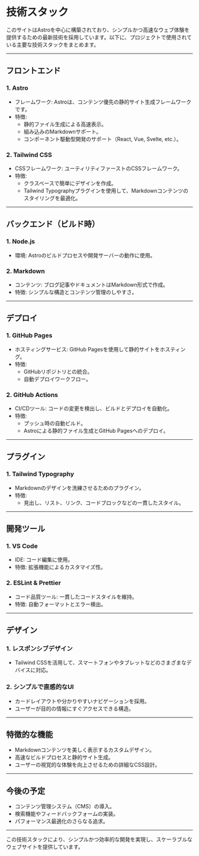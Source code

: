 # 技術スタック

このサイトはAstroを中心に構築されており、シンプルかつ高速なウェブ体験を提供するための最新技術を採用しています。以下に、プロジェクトで使用されている主要な技術スタックをまとめます。

---

## フロントエンド

### 1. **Astro**
- フレームワーク: Astroは、コンテンツ優先の静的サイト生成フレームワークです。
- 特徴:
  - 静的ファイル生成による高速表示。
  - 組み込みのMarkdownサポート。
  - コンポーネント駆動型開発のサポート（React, Vue, Svelte, etc.）。

### 2. **Tailwind CSS**
- CSSフレームワーク: ユーティリティファーストのCSSフレームワーク。
- 特徴:
  - クラスベースで簡単にデザインを作成。
  - Tailwind Typographyプラグインを使用して、Markdownコンテンツのスタイリングを最適化。

---

## バックエンド（ビルド時）

### 1. **Node.js**
- 環境: Astroのビルドプロセスや開発サーバーの動作に使用。

### 2. **Markdown**
- コンテンツ: ブログ記事やドキュメントはMarkdown形式で作成。
- 特徴: シンプルな構造とコンテンツ管理のしやすさ。

---

## デプロイ

### 1. **GitHub Pages**
- ホスティングサービス: GitHub Pagesを使用して静的サイトをホスティング。
- 特徴:
  - GitHubリポジトリとの統合。
  - 自動デプロイワークフロー。

### 2. **GitHub Actions**
- CI/CDツール: コードの変更を検出し、ビルドとデプロイを自動化。
- 特徴:
  - プッシュ時の自動ビルド。
  - Astroによる静的ファイル生成とGitHub Pagesへのデプロイ。

---

## プラグイン

### 1. **Tailwind Typography**
- Markdownのデザインを洗練させるためのプラグイン。
- 特徴:
  - 見出し、リスト、リンク、コードブロックなどの一貫したスタイル。

---

## 開発ツール

### 1. **VS Code**
- IDE: コード編集に使用。
- 特徴: 拡張機能によるカスタマイズ性。

### 2. **ESLint & Prettier**
- コード品質ツール: 一貫したコードスタイルを維持。
- 特徴: 自動フォーマットとエラー検出。

---

## デザイン

### 1. **レスポンシブデザイン**
- Tailwind CSSを活用して、スマートフォンやタブレットなどのさまざまなデバイスに対応。

### 2. **シンプルで直感的なUI**
- カードレイアウトや分かりやすいナビゲーションを採用。
- ユーザーが目的の情報にすぐアクセスできる構造。

---

## 特徴的な機能

- Markdownコンテンツを美しく表示するカスタムデザイン。
- 高速なビルドプロセスと静的サイト生成。
- ユーザーの視覚的な体験を向上させるための詳細なCSS設計。

---

## 今後の予定

- コンテンツ管理システム（CMS）の導入。
- 検索機能やフィードバックフォームの実装。
- パフォーマンス最適化のさらなる追求。

---

この技術スタックにより、シンプルかつ効率的な開発を実現し、スケーラブルなウェブサイトを提供しています。
